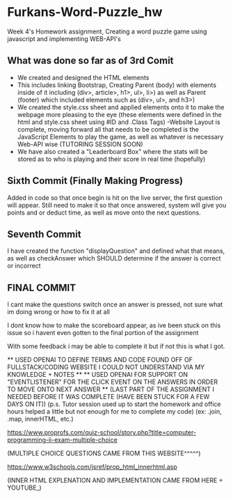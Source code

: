 # Furkans-Word-Puzzle_hw
Week 4's Homework assignment, Creating a word puzzle game using javascript and implementing WEB-API's
## What was done so far as of 3rd Comit ##
- We created and designed the HTML elements
- This includes linking Bootstrap, Creating Parent (body) with elements inside of it including (div>, article>, h1>, ul>, li>) as well as Parent (footer) which included elements such as (div>, ul>, and h3>)
- We created the style.css sheet and applied elements onto it to make the webpage more pleasing to the eye
(these elements were defined in the html and style.css sheet using #ID and .Class Tags)
-Website Layout is complete, moving forward all that needs to be completed is the JavaScript Elements to play the game, as well as whatever is necessary Web-API wise (TUTORING SESSION SOON) 
- We have also created a "Leaderboard Box" where the stats will be stored as to who is playing and their score in real time (hopefully)
## Sixth Commit  (Finally Making Progress) 

Added in code so that once begin is hit on the live server, the first question will appear. Still need to make it so that once answered, system will give you points and or deduct time, as well as move onto the next questions.

## Seventh Commit

I have created the function "displayQuestion" and defined what that means, as well as checkAnswer which SHOULD determine if the answer
is correct or incorrect







## FINAL COMMIT


I cant make the questions switch once an answer is pressed, not sure what im doing wrong or how to fix it at all

I dont know how to make the scoreboard appear, as ive been stuck on this issue so i havent even gotten to the final portion of the assignment

With some feedback i may be able to complete it but if not this is what I got.











 ** USED OPENAI TO DEFINE TERMS AND CODE FOUND OFF OF FULLSTACK/CODING WEBSITE I COULD NOT UNDERSTAND VIA MY KNOWLEDGE + NOTES **
 ** USED OPENAI FOR SUPPORT ON "EVENTLISTENER" FOR THE CLICK EVENT ON THE ANSWERS IN ORDER TO MOVE ONTO NEXT ANSWER **
  (LAST PART OF THE ASSIGNMENT I NEEDED BEFORE IT WAS COMPLETE (HAVE BEEN STUCK FOR A FEW DAYS ON IT))
 (p.s. Tutor session used up to start the homework and office hours helped a little but not enough for me to complete my code)
 (ex: .join, .map, innerHTML, etc.)

https://www.proprofs.com/quiz-school/story.php?title=computer-programming-ii-exam-multiple-choice 

(MULTIPLE CHOICE QUESTIONS CAME FROM THIS WEBSITE^^^^^)


https://www.w3schools.com/jsref/prop_html_innerhtml.asp

(INNER HTML EXPLENATION AND IMPLEMENTATION CAME FROM HERE + YOUTUBE_)
